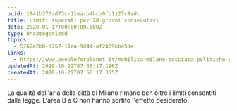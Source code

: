 ```yaml
---
uuid: 1841b370-d73c-11ea-b4bc-0fc1127c8adc
title: Limiti superati per 20 giorni consecutivi
date: 2020-01-17T00:00:00.000Z
type: Uncategorized
topics:
  - 5762a2b0-d757-11ea-9d44-af2b696b45de
links:
  - https://www.peopleforplanet.it/mobilita-milano-bocciata-politiche-pavide-contro-lo-smog/
updatedAt: 2020-10-22T07:56:17.196Z
createdAt: 2020-10-22T07:56:17.355Z
---
```


La qualità dell'aria della città di Milano rimane ben oltre i limiti consentiti dalla legge.
L'area B e C non hanno sortito l'effetto desiderato.

